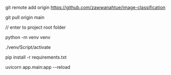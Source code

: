 git remote add origin https://github.com/zawwanahtue/image-classification

git pull origin main

// enter to project root folder

python -m venv venv

./venv/Script/activate

pip install -r requirements.txt

uvicorn app.main:app --reload
